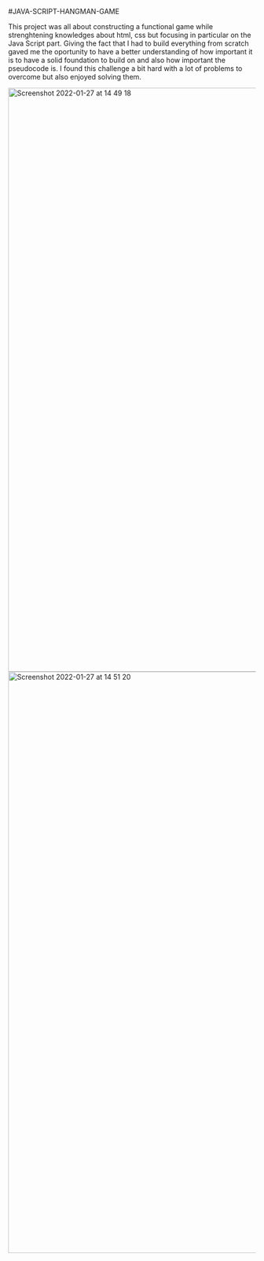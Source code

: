 #JAVA-SCRIPT-HANGMAN-GAME

This project was all about constructing a functional game while strenghtening knowledges about html, css but focusing in particular on the Java Script part.
Giving the fact that I had to build everything from scratch gaved me the oportunity to have a better understanding of how important it is to have a solid foundation to build on and also how important the pseudocode is.
I found this challenge a bit hard with a lot of problems to overcome but also enjoyed solving them.

<img width="1186" alt="Screenshot 2022-01-27 at 14 49 18" src="https://user-images.githubusercontent.com/89453097/151397303-99124353-54bc-455e-b6aa-c1fd90045adc.png">

<img width="1181" alt="Screenshot 2022-01-27 at 14 51 20" src="https://user-images.githubusercontent.com/89453097/151397344-a3c707bb-6966-4912-a8b6-5409906ae359.png">
